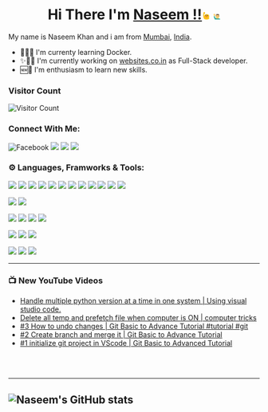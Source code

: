 <!-- ![Let'sProgrammIt](assets/youtubeBanner.png) -->
<!-- <div align="center">
 <img src="assets/youtubeBanner.png" alt="Naseem"  />
</div> -->

<div align="center">

# Hi There I'm [Naseem !!](https://www.linkedin.com/in/naseem-khan-4167b21b2/)<img src="./assets/tenor.gif" width="3%" > <img src="./assets/tenor1.gif" alt="Naseem" width="3%" >
</div>

<!-- ![img](https://devops.com/wp-content/uploads/2021/03/canstockphoto2660864.jpg) -->

<!-- <img src="https://devops.com/wp-content/uploads/2021/03/canstockphoto2660864.jpg" width="100%" height="40%"> -->

My name is Naseem Khan and i am from [Mumbai](https://www.google.com/maps/d/u/0/viewer?msa=0&ie=UTF8&t=h&vpsrc=6&ll=18.980328791460895%2C73.01254642410944&spn=11.50114%2C21.621094&z=12&source=embed&mid=1DfFcv3jAM8NAeioBjW_CHwtKL3A), [India](https://www.google.com/maps/d/u/0/viewer?msa=0&dg=feature&mid=1DBhwGb5W_2Vu5gPLMN_IsT7_thE&ll=23.543844826108998%2C84.22668450000002&z=5).
- 👩‍💻💵 I'm currenty learning Docker.
- ✨👷‍♂️ I'm currently working on [websites.co.in](https://www.websites.co.in/) as Full-Stack developer.
- 🆕🗽 I'm enthusiasm to learn new skills.

### Visitor Count 
![Visitor Count](https://profile-counter.glitch.me/{naseemkhan7021}/count.svg)

### Connect With Me:
![Facebook](https://img.shields.io/badge/Facebook-informational?style=flat&logo=Facebook&logoColor=white&color=blue)
![](https://img.shields.io/badge/Instagram-Instagram.svg?url=https://www.instagram.com/lets_program_it&logo=Instagram&color=white)
![](https://img.shields.io/badge/Linkedin-Linkedin.svg?url=https://www.linkedin.com/in/naseem-khan-4167b21b2&logo=Linkedin&color=blue)
![](https://img.shields.io/youtube/channel/subscribers/UCaeD39ucT0rKFwV8VybdL2A?&style=social)
<br/>

### ⚙ Languages, Framworks & Tools:
![](https://img.shields.io/badge/Code-Python-informational?style=flat&logo=python&color=yellow&logoColor=blue)
![](https://img.shields.io/badge/Code-javascript-informational?style=flat&logo=javascript&color=yellow&logoColor=yellow)
![](https://img.shields.io/badge/Code-php-informational?style=flat&logo=php&color=%23777BB4&logoColor=%23777BB4)
![](https://img.shields.io/badge/Code-HTML-informational?style=flat&logo=html5&logoColor=%23E34F26&color=%23E34F26)
![](https://img.shields.io/badge/Code-Node.Js-informational?style=flat&logo=node.js&color=%23217346)
![](https://img.shields.io/badge/Code-Express-informational?style=flat&logo=express&color=005571)
![](https://img.shields.io/badge/Code-React-informational?style=flat&logo=react&color=%2361DAFB)
![](https://img.shields.io/badge/Code-Redux-informational?style=flat&logo=redux&color=%23593d88)
![](https://img.shields.io/badge/Code-Laravel-informational?style=flat&logo=laravel&color=red)
![](https://img.shields.io/badge/Code-Livewire-informational?style=flat&logo=livewire&logoColor=FF3366&color=FF3366)
![](https://img.shields.io/badge/Code-JSON-informational?style=flat&logo=JSON%20web%20tokens&logoColor=black&color=black)
![](https://img.shields.io/badge/Code-API-informational?style=flat&logo=fastapi&logoColor=005571&color=005571)

![](https://img.shields.io/badge/DB-SQL-informational?style=flat&logo=mysql&logoColor=green&color=green)
![](https://img.shields.io/badge/DB-MongoDB-informational?style=flat&logo=mongodb&logoColor=%234ea94b&color=%234ea94b)
<!-- ![](https://img.shields.io/badge/DB-sqlite-informational?style=flat&logo=sqlite&logoColor=%2307405e&color=%2307405e) -->

![](https://img.shields.io/badge/Style-CSS-informational?style=flat&logo=css3&logoColor=%231572B6&color=%231572B6)
![](https://img.shields.io/badge/Style-Bootstrap-informational?style=flat&logo=bootstrap&logoColor=%23593d88&color=%23593d88)
![](https://img.shields.io/badge/Style-Jquery-informational?style=flat&logo=jquery&logoColor=%230769AD&color=%230769AD)
![](https://img.shields.io/badge/Style-TailwindCSS-informational?style=flat&logo=tailwind-css&logoColor=%2338B2AC&color=%2338B2AC)


![](https://img.shields.io/badge/Toole-npm-informational?style=flat&logo=npm&color=ff1709)
![](https://img.shields.io/badge/Toole-git-informational?style=flat&logo=git&logoColor=%23E34F26&color=%23E34F26)
![](https://img.shields.io/badge/Toole-github-informational?style=flat&logo=github&logoColor=black&color=black)
<!-- ![](https://img.shields.io/badge/Toole-gitlab-informational?style=flat&logo=gitlab&6&color=%23E34F26) -->
<!-- ![](https://img.shields.io/badge/Toole-bitbucket-informational?style=flat&logo=bitbucket&logoColor=%230047B3&color=%230047B3) -->

![](https://img.shields.io/badge/Host-firebase-informational?style=flat&logo=firebase&color=%23FF9900)
![](https://img.shields.io/badge/Host-digitalocean-informational?style=flat&logo=digitalocean&color=%230167ff)
![](https://img.shields.io/badge/Host-heroku-informational?style=flat&logo=heroku&logoColor=%23430098&color=%23430098)
<!-- ![](https://img.shields.io/badge/Host-netlify-informational?style=flat&logo=netlify&color=00C7B7) -->
<!-- ![](https://img.shields.io/badge/Host-vercel-informational?style=flat&logo=vercel&logoColor=black&color=black) -->





---

### 📺 New YouTube Videos
<!-- YOUTUBE:START -->
- [Handle multiple python version at a time in one system |  Using visual studio code.](https://www.youtube.com/watch?v=zQR46RZ7vOk)
- [Delete all temp and prefetch file when computer is ON | computer tricks](https://www.youtube.com/watch?v=kMxNNB1aCOk)
- [#3 How to undo changes | Git Basic to Advance Tutorial #tutorial #git](https://www.youtube.com/watch?v=9skROifDnAE)
- [#2 Create branch and merge it | Git Basic to Advance Tutorial](https://www.youtube.com/watch?v=7fEgEgZxiOY)
- [#1 initialize git project in VScode | Git Basic to Advanced Tutorial](https://www.youtube.com/watch?v=9GZFrFAtQiU)
<!-- YOUTUBE:END -->

<br/>
<br/>

---

![Naseem's GitHub stats](https://github-readme-stats.vercel.app/api?username=naseemkhan7021&count_private=true&show_icons=true&hide_border=true)
-


